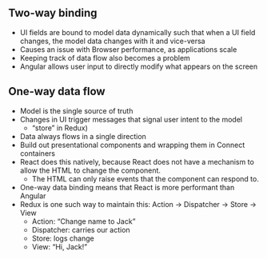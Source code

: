 ## Two-way binding
- UI fields are bound to model data dynamically such that when a UI field changes, the model data changes with it and vice-versa
- Causes an issue with Browser performance, as applications scale
- Keeping track of data flow also becomes a problem
- Angular allows user input to directly modify what appears on the screen

## One-way data flow
- Model is the single source of truth
- Changes in UI trigger messages that signal user intent to the model
  - “store” in Redux)
- Data always flows in a single direction
- Build out presentational components  and wrapping them in Connect containers
- React does this natively, because React does not have a mechanism to allow the HTML to change the component.
  - The HTML can only raise events that the component can respond to. 
- One-way data binding means that React is more performant than Angular
- Redux is one such way to maintain this: Action → Dispatcher → Store → View
  - Action: “Change name to Jack”
  - Dispatcher: carries our action
  - Store: logs change
  - View: “Hi, Jack!”
